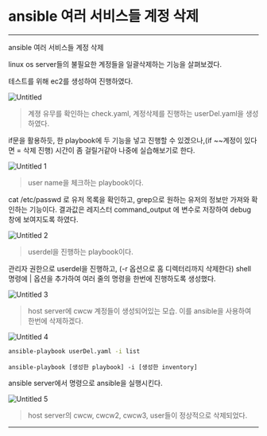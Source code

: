 # ansible 여러 서비스들 계정 삭제

---

ansible 여러 서비스들 계정 삭제

linux os server들의 불필요한 계정들을 일괄삭제하는 기능을 살펴보겠다.

테스트를 위해 ec2를 생성하여 진행하였다.

![Untitled](https://user-images.githubusercontent.com/84123877/177087150-925a4742-faad-4b31-a30f-72b96f55b3ef.png)

> 계졍 유무를 확인하는 check.yaml, 계정삭제를 진행하는 userDel.yaml을 생성하였다.
> 

if문을 활용하듯, 한 playbook에 두 기능을 넣고 진행할 수 있겠으나,(if ~~계정이 있다면 = 삭제 진행) 시간이 좀 걸릴거같아 나중에 실습해보기로 한다.

![Untitled 1](https://user-images.githubusercontent.com/84123877/177087156-ce08f045-46b1-475f-850e-b40c439337a4.png)

> user name을 체크하는 playbook이다.
> 

cat /etc/passwd 로 유저 목록을 확인하고, grep으로 원하는 유저의 정보만 가져와 확인하는 기능이다. 결과값은 레지스터 command_output 에 변수로 저장하여 debug 창에 보여지도록 하였다.

![Untitled 2](https://user-images.githubusercontent.com/84123877/177087158-f565cff6-55e6-4219-9cbf-0e80382aea14.png)

> userdel을 진행하는 playbook이다.
> 

관리자 권한으로 userdel을 진행하고, (-r 옵션으로 홈 디렉터리까지 삭제한다)
shell 명령에 | 옵션을 추가하여 여러 줄의 명령을 한번에 진행하도록 생성했다.

![Untitled 3](https://user-images.githubusercontent.com/84123877/177087160-4deab6e3-fddc-40d0-aedb-2b8f50f608bf.png)

> host server에 cwcw 계정들이 생성되어있는 모습.
이를 ansible을 사용하여 한번에 삭제하겠다.
> 

![Untitled 4](https://user-images.githubusercontent.com/84123877/177087161-879f1a11-32c0-4657-ae69-e339b99c602f.png)

```bash
ansible-playbook userDel.yaml -i list
```

`ansible-playbook [생성한 playbook] -i [생성한 inventory]`

ansible server에서 명령으로 ansible을 실행시킨다.

![Untitled 5](https://user-images.githubusercontent.com/84123877/177087164-4a8cc343-60b4-408b-9102-072e68d9027c.png)

> host server의 cwcw, cwcw2, cwcw3, user들이 정상적으로 삭제되었다.
> 

---

